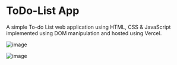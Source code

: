 # ToDo-List App

A simple To-do List web application using HTML, CSS & JavaScript implemented using DOM manipulation and hosted using Vercel.

![image](https://github.com/user-attachments/assets/59609a15-f0c0-47b3-92b5-2606eafcf933)

![image](https://github.com/user-attachments/assets/90464588-c3ea-475f-9cfd-970e54dd87ce)


